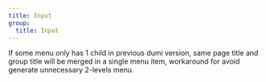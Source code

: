 ```yaml
---
title: Input
group:
  title: Input
---
```


If some menu only has 1 child in previous dumi version, same page title and group title will be merged in a single menu item, workaround for avoid generate unnecessary 2-levels menu.